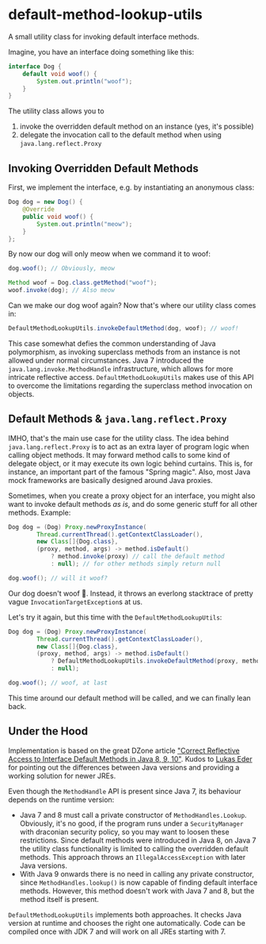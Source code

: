 # default-method-lookup-utils

A small utility class for invoking default interface methods.

Imagine, you have an interface doing something like this:

```java
interface Dog {
    default void woof() {
        System.out.println("woof");
    }
}
```

The utility class allows you to

1. invoke the overridden default method on an instance (yes, it's possible)
2. delegate the invocation call to the default method when using `java.lang.reflect.Proxy`

## Invoking Overridden Default Methods

First, we implement the interface, e.g. by instantiating an anonymous class:

```java
Dog dog = new Dog() {
    @Override
    public void woof() {
        System.out.println("meow");
    }
};
```

By now our dog will only meow when we command it to woof:

```java
dog.woof(); // Obviously, meow

Method woof = Dog.class.getMethod("woof");
woof.invoke(dog); // Also meow
```

Can we make our dog woof again? Now that's where our utility class comes in:

```java
DefaultMethodLookupUtils.invokeDefaultMethod(dog, woof); // woof!
```

This case somewhat defies the common understanding of Java polymorphism, as invoking superclass methods from an instance
is not allowed under normal circumstances. Java 7 introduced the `java.lang.invoke.MethodHandle` infrastructure, which
allows for more intricate reflective access. `DefaultMethodLookupUtils` makes use of this API to overcome the
limitations regarding the superclass method invocation on objects.

## Default Methods & `java.lang.reflect.Proxy`

IMHO, that's the main use case for the utility class. The idea behind `java.lang.reflect.Proxy` is to act as an extra
layer of program logic when calling object methods. It may forward method calls to some kind of delegate object, or it
may execute its own logic behind curtains. This is, for instance, an important part of the famous "Spring magic". Also,
most Java mock frameworks are basically designed around Java proxies.

Sometimes, when you create a proxy object for an interface, you might also want to invoke default methods _as is_, and
do some generic stuff for all other methods. Example:
```java
Dog dog = (Dog) Proxy.newProxyInstance(
        Thread.currentThread().getContextClassLoader(),
        new Class[]{Dog.class},
        (proxy, method, args) -> method.isDefault()
            ? method.invoke(proxy) // call the default method
            : null); // for other methods simply return null

dog.woof(); // will it woof?
```

Our dog doesn't woof 🤨. Instead, it throws an everlong stacktrace of pretty
vague `InvocationTargetException`s at us.

Let's try it again, but this time with the `DefaultMethodLookupUtils`:
```java
Dog dog = (Dog) Proxy.newProxyInstance(
        Thread.currentThread().getContextClassLoader(),
        new Class[]{Dog.class},
        (proxy, method, args) -> method.isDefault()
            ? DefaultMethodLookupUtils.invokeDefaultMethod(proxy, method, args)
            : null);

dog.woof(); // woof, at last
```

This time around our default method will be called, and we can finally lean back.

## Under the Hood

Implementation is based on the great DZone
article ["Correct Reflective Access to Interface Default Methods in Java 8, 9, 10"](https://dzone.com/articles/correct-reflective-access-to-interface-default-methods).
Kudos to [Lukas Eder](https://github.com/lukaseder) for pointing out the differences between Java versions and
providing a working solution for newer JREs.

Even though the `MethodHandle` API is present since Java 7, its behaviour depends on the runtime version:

* Java 7 and 8 must call a private constructor of `MethodHandles.Lookup`. Obviously, it's no good, if the program runs
  under a `SecurityManager` with draconian security policy, so you may want to loosen these restrictions. Since default
  methods were introduced in Java 8, on Java 7 the utility class functionality is limited to calling the overridden
  default methods. This approach throws an `IllegalAccessException` with later Java versions.
* With Java 9 onwards there is no need in calling any private constructor, since `MethodHandles.lookup()` is now capable
  of finding default interface methods. However, this method doesn't work with Java 7 and 8, but the method itself is
  present.

`DefaultMethodLookupUtils` implements both approaches. It checks Java version at runtime and chooses the right one
automatically. Code can be compiled once with JDK 7 and will work on all JREs starting with 7.